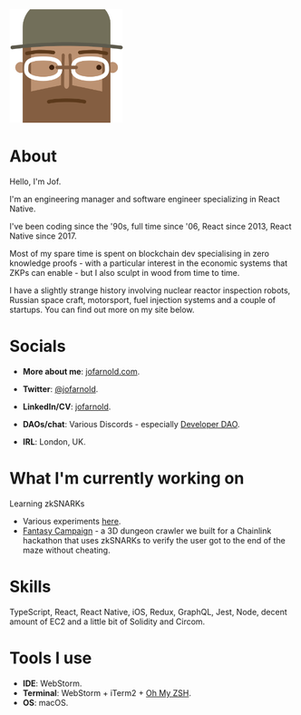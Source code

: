 <img src="./assets/avatar.png" width="200px" />

# About

Hello, I'm Jof.

I'm an engineering manager and software engineer specializing in React Native.

I've been coding since the '90s, full time since '06, React since 2013, React Native since 2017.

Most of my spare time is spent on blockchain dev specialising in zero knowledge proofs - with a particular interest in the economic systems that ZKPs can enable - but I also sculpt in wood from time to time.

I have a slightly strange history involving nuclear reactor inspection robots, Russian space craft, motorsport, fuel injection systems and a couple of startups. You can find out more on my site below.

# Socials

- **More about me**: [jofarnold.com](https://jofarnold.com).

- **Twitter**: [@jofarnold](https://twitter.com/jofarnold).

- **LinkedIn/CV**: [jofarnold](https://www.linkedin.com/in/jofarnold/).

- **DAOs/chat**: Various Discords - especially [Developer DAO](https://www.developerdao.com/).

- **IRL**: London, UK.

# What I'm currently working on

Learning zkSNARKs

- Various experiments [here](@JofArnold/zkp-learning-in-public).
- [Fantasy Campaign](https://github.com/Derked/FantasyCampaign) - a 3D dungeon crawler we built for a Chainlink hackathon that uses zkSNARKs to verify the user got to the end of the maze without cheating.

# Skills

TypeScript, React, React Native, iOS, Redux, GraphQL, Jest, Node, decent amount of EC2 and a little bit of Solidity and Circom.

# Tools I use

- **IDE**: WebStorm.
- **Terminal**: WebStorm + iTerm2 + [Oh My ZSH](https://github.com/ohmyzsh/ohmyzsh).
- **OS**: macOS.
